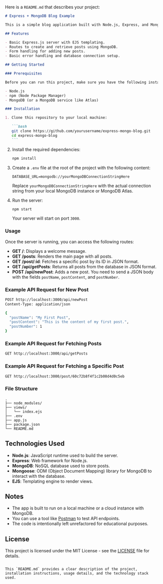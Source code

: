 Here is a `README.md` that describes your project:

````markdown
# Express + MongoDB Blog Example

This is a simple blog application built with Node.js, Express, and MongoDB. It includes basic functionality to create and fetch posts, and serves as an example for teaching students how to work with these technologies.

## Features

- Basic Express.js server with EJS templating.
- Routes to create and retrieve posts using MongoDB.
- Form handling for adding new posts.
- Basic error handling and database connection setup.

## Getting Started

### Prerequisites

Before you can run this project, make sure you have the following installed:

- Node.js
- npm (Node Package Manager)
- MongoDB (or a MongoDB service like Atlas)

### Installation

1. Clone this repository to your local machine:

   ```bash
   git clone https://github.com/yourusername/express-mongo-blog.git
   cd express-mongo-blog
   ```
````

2. Install the required dependencies:

   ```bash
   npm install
   ```

3. Create a `.env` file at the root of the project with the following content:

   ```
   DATABASE_URL=mongodb://yourMongoDBConnectionStringHere
   ```

   Replace `yourMongoDBConnectionStringHere` with the actual connection string from your local MongoDB instance or MongoDB Atlas.

4. Run the server:

   ```bash
   npm start
   ```

   Your server will start on port `3000`.

### Usage

Once the server is running, you can access the following routes:

- **GET /**: Displays a welcome message.
- **GET /posts**: Renders the main page with all posts.
- **GET /post/:id**: Fetches a specific post by its ID in JSON format.
- **GET /api/getPosts**: Returns all posts from the database in JSON format.
- **POST /api/newPost**: Adds a new post. You need to send a JSON body with the fields `postName`, `postContent`, and `postNumber`.

### Example API Request for New Post

```bash
POST http://localhost:3000/api/newPost
Content-Type: application/json

{
  "postName": "My First Post",
  "postContent": "This is the content of my first post.",
  "postNumber": 1
}
```

### Example API Request for Fetching Posts

```bash
GET http://localhost:3000/api/getPosts
```

### Example API Request for Fetching a Specific Post

```bash
GET http://localhost:3000/post/60c72b8f4f1c2b00d4d0c5eb
```

### File Structure

```
.
├── node_modules/
├── views/
│   └── index.ejs
├── .env
├── app.js
├── package.json
└── README.md
```

## Technologies Used

- **Node.js**: JavaScript runtime used to build the server.
- **Express**: Web framework for Node.js.
- **MongoDB**: NoSQL database used to store posts.
- **Mongoose**: ODM (Object Document Mapping) library for MongoDB to interact with the database.
- **EJS**: Templating engine to render views.

## Notes

- The app is built to run on a local machine or a cloud instance with MongoDB.
- You can use a tool like [Postman](https://www.postman.com/) to test API endpoints.
- The code is intentionally left unrefactored for educational purposes.

## License

This project is licensed under the MIT License - see the [LICENSE](LICENSE) file for details.

```

This `README.md` provides a clear description of the project, installation instructions, usage details, and the technology stack used.
```
